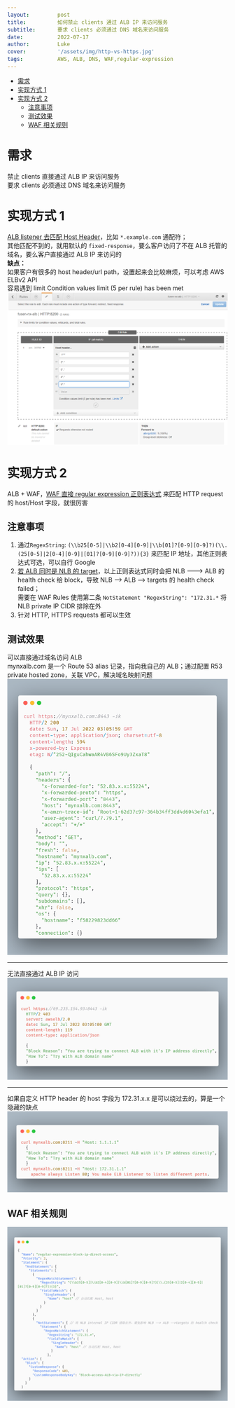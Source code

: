 ```yaml
---
layout:         post
title:          如何禁止 clients 通过 ALB IP 来访问服务
subtitle:		要求 clients 必须通过 DNS 域名来访问服务  
date:           2022-07-17
author:         Luke
cover:          '/assets/img/http-vs-https.jpg'
tags:           AWS, ALB, DNS, WAF,regular-expression
---
```

- [需求](#需求)
- [实现方式 1](#实现方式-1)
- [实现方式 2](#实现方式-2)
  - [注意事项](#注意事项)
  - [测试效果](#测试效果)
  - [WAF 相关规则](#waf-相关规则)

# 需求   
禁止 clients 直接通过 ALB IP 来访问服务  
要求 clients 必须通过 DNS 域名来访问服务  

# 实现方式 1
[ALB listener 去匹配 Host Header](https://docs.amazonaws.cn/en_us/elasticloadbalancing/latest/application/load-balancer-listeners.html)，比如 `*.example.com` 通配符；  
其他匹配不到的，就用默认的 `fixed-response`，要么客户访问了不在 ALB 托管的域名，要么客户直接通过 ALB IP 来访问的  
__缺点：__  
    如果客户有很多的 host header/url path，设置起来会比较麻烦，可以考虑 AWS ELBv2 API  
    容易遇到 limit Condition values limit (5 per rule) has been met  
![图 3](/assets/img/IMG_20220715-120628901.png)  

# 实现方式 2
ALB + WAF，[WAF 直接 regular expression 正则表达式](https://docs.amazonaws.cn/en_us/waf/latest/developerguide/waf-rule-statement-type-regex-match.html) 来匹配 HTTP request 的 host/Host 字段，就很厉害  

## 注意事项 
1. 通过`RegexString`: `(\\b25[0-5]|\\b2[0-4][0-9]|\\b[01]?[0-9][0-9]?)(\\.(25[0-5]|2[0-4][0-9]|[01]?[0-9][0-9]?)){3}` 来匹配 IP 地址，其他正则表达式可选，可以自行 Google  
2. [若 ALB 同时是 NLB 的 target](https://aws.amazon.com/premiumsupport/knowledge-center/alb-static-ip/)，以上正则表达式同时会把 NLB ---> ALB 的 health check 给 block，导致 NLB --> ALB --> targets 的 health check failed；  
需要在 WAF Rules 使用第二条 `NotStatement "RegexString": "172.31.*` 将 NLB private IP CIDR 排除在外  
3. 针对 HTTP, HTTPS requests 都可以生效  

## 测试效果 
可以直接通过域名访问 ALB  
mynxalb.com 是一个 Route 53 alias 记录，指向我自己的 ALB；通过配置 R53 private hosted zone，关联 VPC，解决域名映射问题  
![connect hostname](/assets/img/post-connect-hostname.png)  

---

无法直接通过 ALB IP 访问  
![block ip](/assets/img/post-block-ip.png)  

---

如果自定义 HTTP header 的 host 字段为 172.31.x.x 是可以绕过去的，算是一个隐藏的缺点   
![not block Host Header for 172.31](/assets/img/post-not-block-Host-172.png)  

## WAF 相关规则  
![WAF rules](/assets/img/post-WAF-refuse-connect-ALB-via-IP.png)  